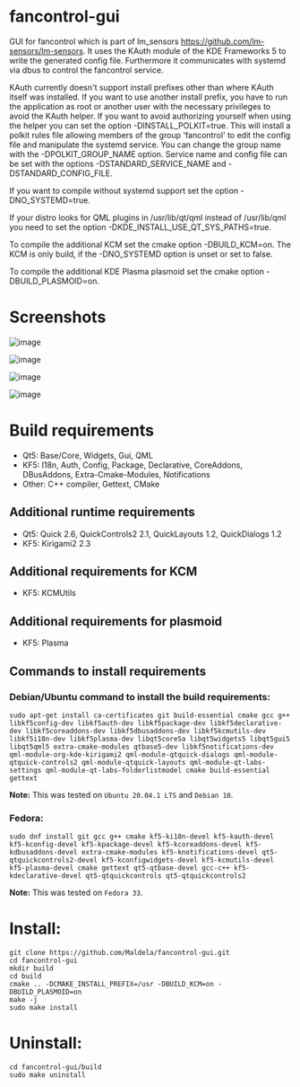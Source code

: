 # fancontrol-gui
GUI for fancontrol which is part of lm_sensors <link>https://github.com/lm-sensors/lm-sensors</link>.
It uses the KAuth module of the KDE Frameworks 5 to write the generated config file.
Furthermore it communicates with systemd via dbus to control the fancontrol service.

KAuth currently doesn't support install prefixes other than where KAuth itself was installed.
If you want to use another install prefix, you have to run the application as root or another user with the necessary privileges to avoid the KAuth helper.
If you want to avoid authorizing yourself when using the helper you can set the option -DINSTALL_POLKIT=true. This will install a polkit rules file allowing members of the group 'fancontrol' to edit the config file and manipulate the systemd service. You can change the group name with the -DPOLKIT_GROUP_NAME option. Service name and config file can be set with the options -DSTANDARD_SERVICE_NAME and -DSTANDARD_CONFIG_FILE.

If you want to compile without systemd support set the option -DNO_SYSTEMD=true.

If your distro looks for QML plugins in /usr/lib/qt/qml instead of /usr/lib/qml you need to set the option -DKDE_INSTALL_USE_QT_SYS_PATHS=true.

To compile the additional KCM set the cmake option -DBUILD_KCM=on.
The KCM is only build, if the -DNO_SYSTEMD option is unset or set to false.

To compile the additional KDE Plasma plasmoid set the cmake option -DBUILD_PLASMOID=on.

# Screenshots

![image](https://user-images.githubusercontent.com/8409391/89116324-02da7480-d4bd-11ea-867c-3172edf87f2e.png)

![image](https://user-images.githubusercontent.com/8409391/89116322-f8b87600-d4bc-11ea-89e4-515121cd7d71.png)

![image](https://user-images.githubusercontent.com/8409391/89116328-0a9a1900-d4bd-11ea-955f-f4e80c885d8b.png)

![image](https://user-images.githubusercontent.com/8409391/89116329-108ffa00-d4bd-11ea-990c-2c1f2ca3dc90.png)

# Build requirements
* Qt5: Base/Core, Widgets, Gui, QML
* KF5: I18n, Auth, Config, Package, Declarative, CoreAddons, DBusAddons, Extra-Cmake-Modules, Notifications
* Other: C++ compiler, Gettext, CMake

## Additional runtime requirements
* Qt5: Quick 2.6, QuickControls2 2.1, QuickLayouts 1.2, QuickDialogs 1.2
* KF5: Kirigami2 2.3

## Additional requirements for KCM
* KF5: KCMUtils

## Additional requirements for plasmoid
* KF5: Plasma

## Commands to install requirements
### Debian/Ubuntu command to install the build requirements:
```
sudo apt-get install ca-certificates git build-essential cmake gcc g++ libkf5config-dev libkf5auth-dev libkf5package-dev libkf5declarative-dev libkf5coreaddons-dev libkf5dbusaddons-dev libkf5kcmutils-dev libkf5i18n-dev libkf5plasma-dev libqt5core5a libqt5widgets5 libqt5gui5 libqt5qml5 extra-cmake-modules qtbase5-dev libkf5notifications-dev qml-module-org-kde-kirigami2 qml-module-qtquick-dialogs qml-module-qtquick-controls2 qml-module-qtquick-layouts qml-module-qt-labs-settings qml-module-qt-labs-folderlistmodel cmake build-essential gettext
```
**Note:** This was tested on `Ubuntu 20.04.1 LTS` and `Debian 10`.

### Fedora:
```
sudo dnf install git gcc g++ cmake kf5-ki18n-devel kf5-kauth-devel kf5-kconfig-devel kf5-kpackage-devel kf5-kcoreaddons-devel kf5-kdbusaddons-devel extra-cmake-modules kf5-knotifications-devel qt5-qtquickcontrols2-devel kf5-kconfigwidgets-devel kf5-kcmutils-devel kf5-plasma-devel cmake gettext qt5-qtbase-devel gcc-c++ kf5-kdeclarative-devel qt5-qtquickcontrols qt5-qtquickcontrols2
```
**Note:** This was tested on `Fedora 33`.

# Install:

```
git clone https://github.com/Maldela/fancontrol-gui.git
cd fancontrol-gui
mkdir build
cd build
cmake .. -DCMAKE_INSTALL_PREFIX=/usr -DBUILD_KCM=on -DBUILD_PLASMOID=on
make -j
sudo make install
```

# Uninstall:

```
cd fancontrol-gui/build
sudo make uninstall
```
